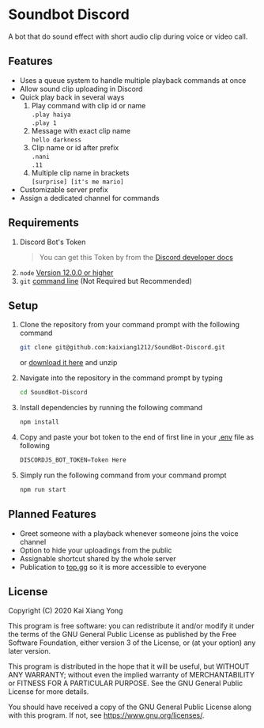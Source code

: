 # Soundbot Discord
A bot that do sound effect with short audio clip during voice or video call.

## Features
- Uses a queue system to handle multiple playback commands at once
- Allow sound clip uploading in Discord
- Quick play back in several ways
  1. Play command with clip id or name \
  `.play haiya` \
  `.play 1`
  2. Message with exact clip name \
  `hello darkness`
  3. Clip name or id after prefix \
  `.nani` \
  `.11`
  4. Multiple clip name in brackets \
  `[surprise] [it's me mario]`
- Customizable server prefix
- Assign a dedicated channel for commands

## Requirements
1. Discord Bot's Token
   > You can get this Token by  from the [Discord developer docs]
2. `node` [Version 12.0.0 or higher][nodejs]
3. `git` [command line][git download] (Not Required but Recommended)

## Setup
1. Clone the repository from your command prompt with the following command
   ```bash
   git clone git@github.com:kaixiang1212/SoundBot-Discord.git
   ```
   or [download it here][repo download] and unzip
   
2. Navigate into the repository in the command prompt by typing
   ```bash
   cd SoundBot-Discord
   ```
3. Install dependencies by running the following command
   ```bash
   npm install
   ```
4. Copy and paste your bot token to the end of first line in your [.env][env file loc] file as following
   ```javascript
   DISCORDJS_BOT_TOKEN=Token Here
   ```
5. Simply run the following command from your command prompt
   ``` bash
   npm run start
   ```

## Planned Features
- Greet someone with a playback whenever someone joins the voice channel
- Option to hide your uploadings from the public
- Assignable shortcut shared by the whole server
- Publication to [top.gg] so it is more accessible to everyone

## License
Copyright (C) 2020  Kai Xiang Yong

This program is free software: you can redistribute it and/or modify
it under the terms of the GNU General Public License as published by
the Free Software Foundation, either version 3 of the License, or
(at your option) any later version.

This program is distributed in the hope that it will be useful,
but WITHOUT ANY WARRANTY; without even the implied warranty of
MERCHANTABILITY or FITNESS FOR A PARTICULAR PURPOSE.  See the
GNU General Public License for more details.

You should have received a copy of the GNU General Public License
along with this program.  If not, see <https://www.gnu.org/licenses/>.

[repo download]: https://github.com/kaixiang1212/SoundBot-Discord/archive/main.zip
[env file loc]: https://github.com/kaixiang1212/SoundBot-Discord/blob/main/.env
[top.gg]: https://top.gg/
[Discord developer docs]:https://discordapp.com/developers/applications/me
[nodejs]: https://nodejs.org/
[git download]: https://git-scm.com/downloads
